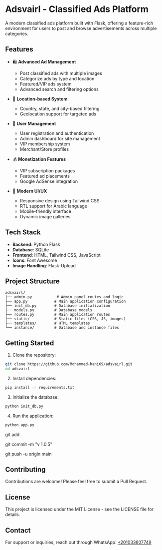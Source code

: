 # Adsvairl - Classified Ads Platform

A modern classified ads platform built with Flask, offering a feature-rich environment for users to post and browse advertisements across multiple categories.

## Features

- 🛍️ **Advanced Ad Management**
  - Post classified ads with multiple images
  - Categorize ads by type and location
  - Featured/VIP ads system
  - Advanced search and filtering options

- 📍 **Location-based System**
  - Country, state, and city-based filtering
  - Geolocation support for targeted ads

- 👤 **User Management**
  - User registration and authentication
  - Admin dashboard for site management
  - VIP membership system
  - Merchant/Store profiles

- 💰 **Monetization Features**
  - VIP subscription packages
  - Featured ad placements
  - Google AdSense integration

- 🎨 **Modern UI/UX**
  - Responsive design using Tailwind CSS
  - RTL support for Arabic language
  - Mobile-friendly interface
  - Dynamic image galleries

## Tech Stack

- **Backend**: Python Flask
- **Database**: SQLite
- **Frontend**: HTML, Tailwind CSS, JavaScript
- **Icons**: Font Awesome
- **Image Handling**: Flask-Upload

## Project Structure

```
adsvairl/
├── admin.py           # Admin panel routes and logic
├── app.py            # Main application configuration
├── init_db.py        # Database initialization
├── models.py         # Database models
├── routes.py         # Main application routes
├── static/           # Static files (CSS, JS, images)
├── templates/        # HTML templates
└── instance/         # Database and instance files
```

## Getting Started

1. Clone the repository:
```bash
git clone https://github.com/Mohammed-hani69/adsvairl.git
cd adsvairl
```

2. Install dependencies:
```bash
pip install -r requirements.txt
```

3. Initialize the database:
```bash
python init_db.py
```

4. Run the application:
```bash
python app.py
```

git add .

git commit -m "v 1.0.5"

git push -u origin main

## Contributing

Contributions are welcome! Please feel free to submit a Pull Request.

## License

This project is licensed under the MIT License - see the LICENSE file for details.

## Contact

For support or inquiries, reach out through WhatsApp: [+201033607749](https://wa.me/201033607749)
